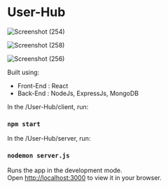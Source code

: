 # User-Hub

![Screenshot (254)](https://github.com/mohd-ravish/User-Hub/assets/102902397/423b832e-803d-4c13-9506-da139dfd078a)

![Screenshot (258)](https://github.com/mohd-ravish/User-Hub/assets/102902397/79b68f7e-8703-4828-a78f-ebac4f2b28d5)

![Screenshot (256)](https://github.com/mohd-ravish/User-Hub/assets/102902397/0d8a1502-89c0-4074-9775-54a959579b15)

Built using:

- Front-End : React
- Back-End : NodeJs, ExpressJs, MongoDB
  
In the /User-Hub/client, run:
### `npm start`

In the /User-Hub/server, run:
### `nodemon server.js`

Runs the app in the development mode.\
Open [http://localhost:3000](http://localhost:3000) to view it in your browser.
